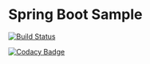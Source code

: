 Spring Boot Sample
==================

[![Build Status](https://travis-ci.org/ExperimentalDev/spring-boot-sample.svg?branch=develop)](https://travis-ci.org/ExperimentalDev/spring-boot-sample)

[![Codacy Badge](https://api.codacy.com/project/badge/Grade/1df6751bf3b34379aae4074f1faa60bc)](https://www.codacy.com/app/loghinr-git2/spring-boot-sample?utm_source=github.com&amp;utm_medium=referral&amp;utm_content=ExperimentalDev/spring-boot-sample&amp;utm_campaign=Badge_Grade)

